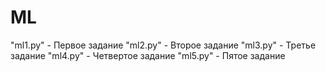 # ML
"ml1.py" - Первое задание 
"ml2.py" - Второе задание 
"ml3.py" - Третье задание 
"ml4.py" - Четвертое задание 
"ml5.py" - Пятое задание
